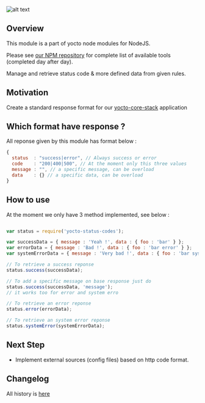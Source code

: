 ![alt text](https://david-dm.org/yoctore/yocto-status-codes.svg "Dependencies Status")

## Overview

This module is a part of yocto node modules for NodeJS.

Please see [our NPM repository](https://www.npmjs.com/~yocto) for complete list of available tools (completed day after day).

Manage and retrieve status code & more defined data from given rules.

## Motivation

Create a standard response format for our [yocto-core-stack](https://www.npmjs.com/package/yocto-core-stack) application

## Which format have response ?

All reponse given by this module has format below : 

```javascript
{
  status  : "success|error", // Always success or error
  code    : "200|400|500", // At the moment only this three values
  message : "", // a specific message, can be overload 
  data    : {} // a specific data, can be overload 
}
```

## How to use

At the moment we only have 3 method implemented, see below : 

```javascript

var status = require('yocto-status-codes');

var successData = { message : 'Yeah !', data : { foo : 'bar' } };
var errorData = { message : 'Bad !', data : { foo : 'bar error' } };
var systemErrorData = { message : 'Very bad !', data : { foo : 'bar system' } };

// To retrieve a success reponse
status.success(successData);

// To add a specific message on base response just do
status.success(successData, 'message');
// it works too for error and system erro

// To retrieve an error reponse
status.error(errorData);

// To retrieve an system error reponse
status.systemError(systemErrorData);
```

## Next Step

- Implement external sources (config files) based on http code format.

## Changelog

All history is [here](https://github.com/yoctore/yocto-status-codes/blob/master/CHANGELOG.md)

